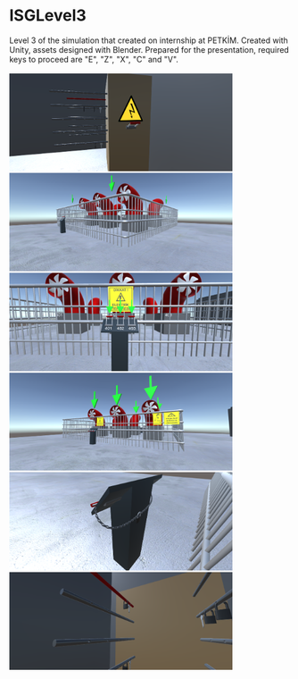 # ISGLevel3
Level 3 of the simulation that created on internship at PETKİM. Created with Unity, assets designed with Blender.
Prepared for the presentation, required keys to proceed are "E", "Z", "X", "C" and "V".
<br>
<br>
<img src="Resimler/picture2.png" width="400">
<img src="Resimler/picture4.png" width="400">
<img src="Resimler/picture7.png" width="400">
<img src="Resimler/picture9.png" width="400">
<img src="Resimler/picture12.png" width="400">
<img src="Resimler/picture14.png" width="400">
